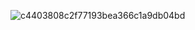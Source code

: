 ![c4403808c2f77193bea366c1a9db04bd](https://github.com/user-attachments/assets/743ae69c-09fe-4f16-a50d-c5819efc58b6)
